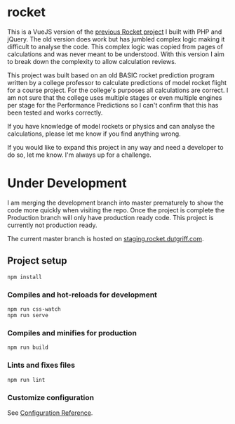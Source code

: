 # rocket
This is a VueJS version of the [previous Rocket project](https://github.com/dutgriff/rocket-php-jquery) I built with PHP and jQuery. The old version does work but has jumbled complex logic making it difficult to analyse the code. This complex logic was copied from pages of calculations and was never meant to be understood. With this version I aim to break down the complexity to allow calculation reviews.

This project was built based on an old BASIC rocket prediction program written by a college professor to calculate predictions 
of model rocket flight for a course project. For the college's purposes all calculations are correct. I am not sure that the college uses multiple stages or even multiple engines per stage for the Performance Predictions so I can't confirm that this has been tested and works correctly.

If you have knowledge of model rockets or physics and can analyse the calculations, please let me know if you find anything wrong.

If you would like to expand this project in any way and need a developer to do so, let me know. I'm always up for a challenge.

# Under Development
I am merging the development branch into master prematurely to show the code more quickly when visiting the repo. Once the project is complete the Production branch will only have production ready code. This project is currently not production ready.

The current master branch is hosted on [staging.rocket.dutgriff.com](https://staging.rocket.dutgriff.com/).

## Project setup
```
npm install
```

### Compiles and hot-reloads for development
```
npm run css-watch
npm run serve
```

### Compiles and minifies for production
```
npm run build
```

### Lints and fixes files
```
npm run lint
```

### Customize configuration
See [Configuration Reference](https://cli.vuejs.org/config/).
